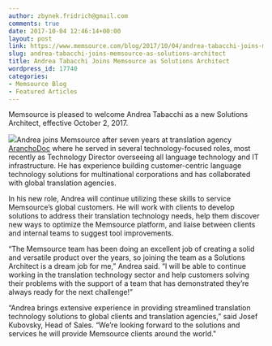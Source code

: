 ```yaml
---
author: zbynek.fridrich@gmail.com
comments: true
date: 2017-10-04 12:46:14+00:00
layout: post
link: https://www.memsource.com/blog/2017/10/04/andrea-tabacchi-joins-memsource-as-solutions-architect/
slug: andrea-tabacchi-joins-memsource-as-solutions-architect
title: Andrea Tabacchi Joins Memsource as Solutions Architect
wordpress_id: 17740
categories:
- Memsource Blog
- Featured Articles
---
```


Memsource is pleased to welcome Andrea Tabacchi as a new Solutions Architect, effective October 2, 2017.<!-- more -->

[![](https://www.memsource.com/wp-content/uploads/2017/10/Andrea-Tabacchi2.jpg)](https://www.memsource.com/wp-content/uploads/2017/10/Andrea-Tabacchi2.jpg)Andrea joins Memsource after seven years at translation agency [AranchoDoc](http://www.aranchodoc.com/) where he served in several technology-focused roles, most recently as Technology Director overseeing all language technology and IT infrastructure. He has experience building customer-centric language technology solutions for multinational corporations and has collaborated with global translation agencies.

In his new role, Andrea will continue utilizing these skills to service Memsource’s global customers. He will work with clients to develop solutions to address their translation technology needs, help them discover new ways to optimize the Memsource platform, and liaise between clients and internal teams to suggest tool improvements. 

“The Memsource team has been doing an excellent job of creating a solid and versatile product over the years, so joining the team as a Solutions Architect is a dream job for me,” Andrea said. “I will be able to continue working in the translation technology sector and help customers solving their problems with the support of a team that has demonstrated they’re always ready for the next challenge!”

“Andrea brings extensive experience in providing streamlined translation technology solutions to global clients and translation agencies,” said Josef Kubovsky, Head of Sales. “We’re looking forward to the solutions and services he will provide Memsource clients around the world."
